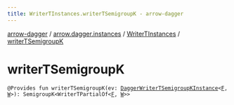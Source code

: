 ```yaml
---
title: WriterTInstances.writerTSemigroupK - arrow-dagger
---
```


[arrow-dagger](../../index.html) / [arrow.dagger.instances](../index.html) / [WriterTInstances](index.html) / [writerTSemigroupK](./writer-t-semigroup-k.html)

# writerTSemigroupK

`@Provides fun writerTSemigroupK(ev: `[`DaggerWriterTSemigroupKInstance`](../-dagger-writer-t-semigroup-k-instance/index.html)`<`[`F`](index.html#F)`, `[`W`](index.html#W)`>): SemigroupK<WriterTPartialOf<`[`F`](index.html#F)`, `[`W`](index.html#W)`>>`